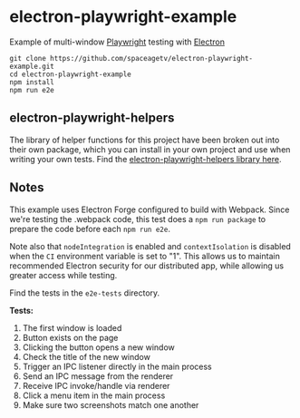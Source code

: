 # electron-playwright-example

Example of multi-window [Playwright](https://playwright.dev) testing with [Electron](https://www.electronjs.org)

```shell
git clone https://github.com/spaceagetv/electron-playwright-example.git
cd electron-playwright-example
npm install
npm run e2e
```

## electron-playwright-helpers

The library of helper functions for this project have been broken out into their own package,
which you can install in your own project and use when writing your own tests. Find the
[electron-playwright-helpers library here](https://github.com/spaceagetv/electron-playwright-helpers).

## Notes

This example uses Electron Forge configured to build with Webpack. Since we're testing the .webpack code, this test does a `npm run package` to prepare the code before each `npm run e2e`.

Note also that `nodeIntegration` is enabled and `contextIsolation` is disabled when the `CI` environment variable is set to "1". This allows us to maintain recommended Electron security for our distributed app, while allowing us greater access while testing.

Find the tests in the `e2e-tests` directory.

**Tests:**

1. The first window is loaded
2. Button exists on the page
3. Clicking the button opens a new window
4. Check the title of the new window
5. Trigger an IPC listener directly in the main process
6. Send an IPC message from the renderer
7. Receive IPC invoke/handle via renderer
8. Click a menu item in the main process
9. Make sure two screenshots match one another

